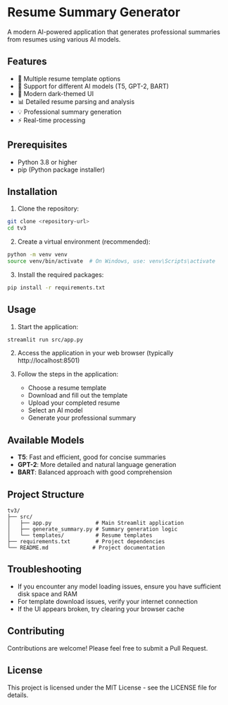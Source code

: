 # Resume Summary Generator

A modern AI-powered application that generates professional summaries from resumes using various AI models.

## Features

- 📄 Multiple resume template options
- 🤖 Support for different AI models (T5, GPT-2, BART)
- 🎨 Modern dark-themed UI
- 📊 Detailed resume parsing and analysis
- 💡 Professional summary generation
- ⚡ Real-time processing

## Prerequisites

- Python 3.8 or higher
- pip (Python package installer)

## Installation

1. Clone the repository:
```bash
git clone <repository-url>
cd tv3
```

2. Create a virtual environment (recommended):
```bash
python -m venv venv
source venv/bin/activate  # On Windows, use: venv\Scripts\activate
```

3. Install the required packages:
```bash
pip install -r requirements.txt
```

## Usage

1. Start the application:
```bash
streamlit run src/app.py
```

2. Access the application in your web browser (typically http://localhost:8501)

3. Follow the steps in the application:
   - Choose a resume template
   - Download and fill out the template
   - Upload your completed resume
   - Select an AI model
   - Generate your professional summary

## Available Models

- **T5**: Fast and efficient, good for concise summaries
- **GPT-2**: More detailed and natural language generation
- **BART**: Balanced approach with good comprehension

## Project Structure

```
tv3/
├── src/
│   ├── app.py              # Main Streamlit application
│   ├── generate_summary.py # Summary generation logic
│   └── templates/          # Resume templates
├── requirements.txt        # Project dependencies
└── README.md              # Project documentation
```

## Troubleshooting

- If you encounter any model loading issues, ensure you have sufficient disk space and RAM
- For template download issues, verify your internet connection
- If the UI appears broken, try clearing your browser cache

## Contributing

Contributions are welcome! Please feel free to submit a Pull Request.

## License

This project is licensed under the MIT License - see the LICENSE file for details.
